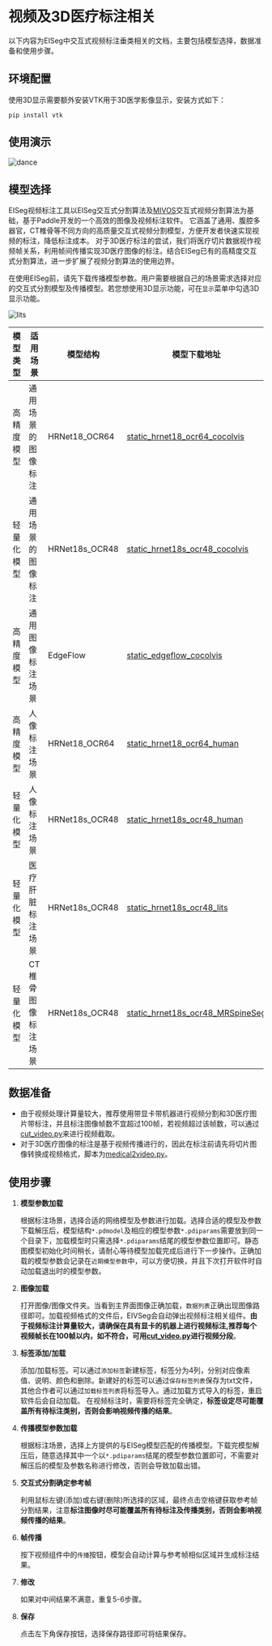 # 视频及3D医疗标注相关

以下内容为EISeg中交互式视频标注垂类相关的文档，主要包括模型选择，数据准备和使用步骤。

## 环境配置

使用3D显示需要额外安装VTK用于3D医学影像显示，安装方式如下：

```shell
pip install vtk
```

## 使用演示

![dance](https://user-images.githubusercontent.com/35907364/175504795-d41f0842-cb18-4675-9763-3e817f168edf.gif)

## 模型选择

EISeg视频标注工具以EISeg交互式分割算法及[MIVOS](https://github.com/hkchengrex/MiVOS)交互式视频分割算法为基础，基于Paddle开发的一个高效的图像及视频标注软件。
它涵盖了通用、腹腔多器官，CT椎骨等不同方向的高质量交互式视频分割模型，方便开发者快速实现视频的标注，降低标注成本。 对于3D医疗标注的尝试，我们将医疗切片数据视作视频帧关系，利用帧间传播实现3D医疗图像的标注。结合EISeg已有的高精度交互式分割算法，进一步扩展了视频分割算法的使用边界。
 
在使用EISeg前，请先下载传播模型参数。用户需要根据自己的场景需求选择对应的交互式分割模型及传播模型。若您想使用3D显示功能，可在`显示`菜单中勾选3D显示功能。

![lits](https://user-images.githubusercontent.com/35907364/178422205-40327d43-c7d4-4a5d-87fb-63c08308fb9f.gif)


| 模型类型  | 适用场景                   | 模型结构       | 模型下载地址                                                     | 配套传播模型下载地址 |
| -------- | -------------------------- | -------------- | ------------------------------------------------------------ |-------------|
| 高精度模型 | 通用场景的图像标注 | HRNet18_OCR64  | [static_hrnet18_ocr64_cocolvis](https://paddleseg.bj.bcebos.com/eiseg/0.4/static_hrnet18_ocr64_cocolvis.zip) | [static_propagation](https://www.wjx.cn/vm/OrTuFZA.aspx)         |
| 轻量化模型 | 通用场景的图像标注 | HRNet18s_OCR48 | [static_hrnet18s_ocr48_cocolvis](https://paddleseg.bj.bcebos.com/eiseg/0.4/static_hrnet18s_ocr48_cocolvis.zip) | [static_propagation](https://www.wjx.cn/vm/OrTuFZA.aspx)        |
| 高精度模型 | 通用图像标注场景      | EdgeFlow | [static_edgeflow_cocolvis](https://paddleseg.bj.bcebos.com/eiseg/0.4/static_edgeflow_cocolvis.zip) | [static_propagation](https://www.wjx.cn/vm/OrTuFZA.aspx)        |
| 高精度模型 | 人像标注场景      | HRNet18_OCR64  | [static_hrnet18_ocr64_human](https://paddleseg.bj.bcebos.com/eiseg/0.4/static_hrnet18_ocr64_human.zip) | [static_propagation](https://www.wjx.cn/vm/OrTuFZA.aspx)        |
| 轻量化模型 | 人像标注场景       | HRNet18s_OCR48 | [static_hrnet18s_ocr48_human](https://paddleseg.bj.bcebos.com/eiseg/0.4/static_hrnet18s_ocr48_human.zip) | [static_propagation](https://www.wjx.cn/vm/OrTuFZA.aspx)       |
| 轻量化模型 | 医疗肝脏标注场景       | HRNet18s_OCR48 | [static_hrnet18s_ocr48_lits](https://paddleseg.bj.bcebos.com/eiseg/0.4/static_hrnet18s_ocr48_lits.zip) | [static_propagation_lits](https://www.wjx.cn/vm/OrTuFZA.aspx)         |
| 轻量化模型 | CT椎骨图像标注场景       | HRNet18s_OCR48 | [static_hrnet18s_ocr48_MRSpineSeg](https://paddleseg.bj.bcebos.com/eiseg/0.5/static_hrnet18s_ocr48_MRSpineSeg.zip) | [static_propagation_spine](https://www.wjx.cn/vm/OrTuFZA.aspx)        |

## 数据准备
- 由于视频处理计算量较大，推荐使用带显卡带机器进行视频分割和3D医疗图片带标注，并且标注图像帧数不宜超过100帧，若视频超过该帧数，可以通过[cut_video.py](../tool/cut_video.py)来进行视频截取。
- 对于3D医疗图像的标注是基于视频传播进行的，因此在标注前请先将切片图像转换成视频格式，脚本为[medical2video.py](../tool/medical2video.py)。

## 使用步骤

1. **模型参数加载**

   根据标注场景，选择合适的网络模型及参数进行加载。选择合适的模型及参数下载解压后，模型结构`*.pdmodel`及相应的模型参数`*.pdiparams`需要放到同一个目录下，加载模型时只需选择`*.pdiparams`结尾的模型参数位置即可。静态图模型初始化时间稍长，请耐心等待模型加载完成后进行下一步操作。正确加载的模型参数会记录在`近期模型参数`中，可以方便切换，并且下次打开软件时自动加载退出时的模型参数。

2. **图像加载**

   打开图像/图像文件夹。当看到主界面图像正确加载，`数据列表`正确出现图像路径即可。加载视频格式的文件后，EIVSeg会自动弹出视频标注相关组件。**由于视频标注计算量较大，请确保在具有显卡的机器上进行视频标注,推荐每个视频帧长在100帧以内，如不符合，可用[cut_video.py](../tool/cut_video.py)进行视频分段**。

3. **标签添加/加载**

   添加/加载标签。可以通过`添加标签`新建标签，标签分为4列，分别对应像素值、说明、颜色和删除。新建好的标签可以通过`保存标签列表`保存为txt文件，其他合作者可以通过`加载标签列表`将标签导入。通过加载方式导入的标签，重启软件后会自动加载。
在视频标注时，需要将标签完全确定，**标签设定尽可能覆盖所有待标注类别，否则会影响视频传播的结果**。

4. **传播模型参数加载**
    
    根据标注场景，选择上方提供的与EISeg模型匹配的传播模型。下载完模型解压后，随意选择其中一个以`*.pdiparams`结尾的模型参数位置即可，不需要对解压后的模型及参数名称进行修改，否则会导致加载出错。

5. **交互式分割确定参考帧**

    利用鼠标左键(添加)或右键(删除)所选择的区域，最终点击空格键获取参考帧分割结果，注意**标注图像时尽可能覆盖所有待标注及传播类别，否则会影响视频传播的结果**。

6. **帧传播**

   按下视频组件中的`传播`按钮，模型会自动计算与参考帧相似区域并生成标注结果。

7. **修改**

   如果对中间结果不满意，重复5-6步骤。

8. **保存**

   点击左下角保存按钮，选择保存路径即可将结果保存。



